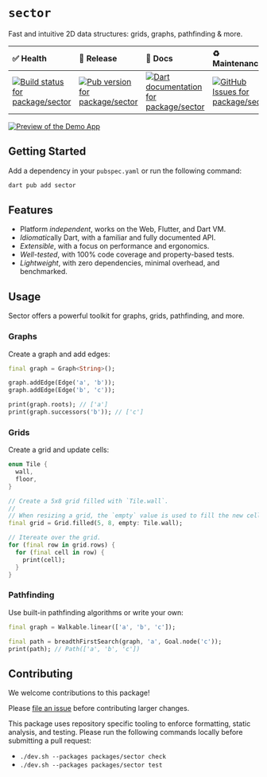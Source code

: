 <!-- #region(HEADER) -->
# `sector`

Fast and intuitive 2D data structures: grids, graphs, pathfinding & more.

| ✅ Health | 🚀 Release | 📝 Docs | ♻️ Maintenance |
|:----------|:-----------|:--------|:--------------|
| [![Build status for package/sector](https://github.com/matanlurey/pub.lurey.dev/actions/workflows/package_sector.yaml/badge.svg)](https://github.com/matanlurey/pub.lurey.dev/actions/workflows/package_sector.yaml) | [![Pub version for package/sector](https://img.shields.io/pub/v/sector)](https://pub.dev/packages/sector) | [![Dart documentation for package/sector](https://img.shields.io/badge/dartdoc-reference-blue.svg)](https://pub.dev/documentation/sector) | [![GitHub Issues for package/sector](https://img.shields.io/github/issues/matanlurey/pub.lurey.dev/pkg-sector?label=issues)](https://github.com/matanlurey/pub.lurey.dev/issues?q=is%3Aopen+is%3Aissue+label%3Apkg-sector) |
<!-- #endregion -->

[![Preview of the Demo App](https://github.com/user-attachments/assets/8071eab4-a234-492b-8c2e-1fa4233febed)](./example/demo)

## Getting Started

Add a dependency in your `pubspec.yaml` or run the following command:

```bash
dart pub add sector
```

## Features

- Platform _independent_, works on the Web, Flutter, and Dart VM.
- *Idiomatic*ally Dart, with a familiar and fully documented API.
- _Extensible_, with a focus on performance and ergonomics.
- _Well-tested_, with 100% code coverage and property-based tests.
- _Lightweight_, with zero dependencies, minimal overhead, and benchmarked.

## Usage

Sector offers a powerful toolkit for graphs, grids, pathfinding, and more.

### Graphs

Create a graph and add edges:

```dart
final graph = Graph<String>();

graph.addEdge(Edge('a', 'b'));
graph.addEdge(Edge('b', 'c'));

print(graph.roots); // ['a']
print(graph.successors('b')); // ['c']
```

### Grids

Create a grid and update cells:

```dart
enum Tile {
  wall,
  floor,
}

// Create a 5x8 grid filled with `Tile.wall`.
//
// When resizing a grid, the `empty` value is used to fill the new cells.
final grid = Grid.filled(5, 8, empty: Tile.wall);

// Itereate over the grid.
for (final row in grid.rows) {
  for (final cell in row) {
    print(cell);
  }
}
```

### Pathfinding

Use built-in pathfinding algorithms or write your own:

```dart
final graph = Walkable.linear(['a', 'b', 'c']);

final path = breadthFirstSearch(graph, 'a', Goal.node('c'));
print(path); // Path(['a', 'b', 'c'])
```

<!-- #region(CONTRIBUTING) -->
## Contributing

We welcome contributions to this package!

Please [file an issue][] before contributing larger changes.

[file an issue]: https://github.com/matanlurey/pub.lurey.dev/issues/new?labels=pkg-sector

This package uses repository specific tooling to enforce formatting, static analysis, and testing. Please run the following commands locally before submitting a pull request:

- `./dev.sh --packages packages/sector check `
- `./dev.sh --packages packages/sector test `


<!-- #endregion -->
